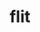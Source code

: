 ---
title: "flit"
layout: cache
categories: [package, develop-2023-06-25]
meta: {"versions": ["2.1.0"], "compilers": ["gcc@=11.1.0", "oneapi@=2023.1.0"], "oss": ["ubuntu20.04"], "platforms": ["linux"], "targets": ["ppc64le", "x86_64", "x86_64_v3"], "stacks": ["e4s", "e4s-oneapi", "e4s-power", "root"], "num_specs": 3, "num_specs_by_stack": {"e4s-power": 1, "root": 3, "e4s-oneapi": 1, "e4s": 1}}
spec_details: [{"hash": "hnliga5tp6fxprh6w4qhamepfxfksidx", "compiler": "gcc@=11.1.0", "versions": ["2.1.0"], "os": "ubuntu20.04", "platform": "linux", "target": "ppc64le", "variants": ["build_system=makefile"], "stacks": ["e4s-power", "root"], "size": "-", "tarball": "https://binaries.spack.io/releases/develop-2023-06-25/build_cache/linux-ubuntu20.04-ppc64le/gcc-11.1.0/flit-2.1.0/linux-ubuntu20.04-ppc64le-gcc-11.1.0-flit-2.1.0-hnliga5tp6fxprh6w4qhamepfxfksidx.spack"}, {"hash": "viggzb4g537jllzzt4ttofkgyo3bivzy", "compiler": "oneapi@=2023.1.0", "versions": ["2.1.0"], "os": "ubuntu20.04", "platform": "linux", "target": "x86_64", "variants": ["build_system=makefile"], "stacks": ["root", "e4s-oneapi"], "size": "-", "tarball": "https://binaries.spack.io/releases/develop-2023-06-25/build_cache/linux-ubuntu20.04-x86_64/oneapi-2023.1.0/flit-2.1.0/linux-ubuntu20.04-x86_64-oneapi-2023.1.0-flit-2.1.0-viggzb4g537jllzzt4ttofkgyo3bivzy.spack"}, {"hash": "bl6liiqvmkf3rejeps65uemans6jgjbz", "compiler": "gcc@=11.1.0", "versions": ["2.1.0"], "os": "ubuntu20.04", "platform": "linux", "target": "x86_64_v3", "variants": ["build_system=makefile"], "stacks": ["e4s", "root"], "size": "-", "tarball": "https://binaries.spack.io/releases/develop-2023-06-25/build_cache/linux-ubuntu20.04-x86_64_v3/gcc-11.1.0/flit-2.1.0/linux-ubuntu20.04-x86_64_v3-gcc-11.1.0-flit-2.1.0-bl6liiqvmkf3rejeps65uemans6jgjbz.spack"}]
---